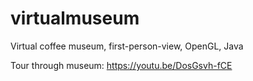 # virtualmuseum
 Virtual coffee museum, first-person-view, OpenGL, Java
 
 Tour through museum:
 https://youtu.be/DosGsvh-fCE
